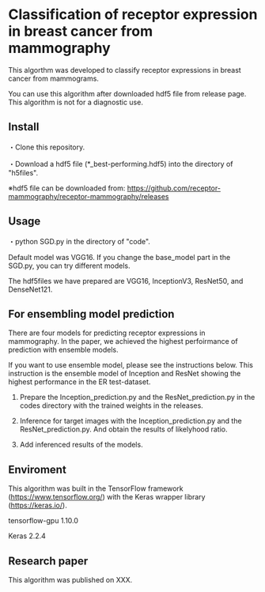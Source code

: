 # Classification of receptor expression in breast cancer from mammography
This algorthm was developed to classify receptor expressions in breast cancer from mammograms.

You can use this algorithm after downloaded hdf5 file from release page. This algorithm is not for a diagnostic use.

## Install
・Clone this repository.

・Download a hdf5 file (*_best-performing.hdf5) into the directory of "h5files".

※hdf5 file can be downloaded from: https://github.com/receptor-mammography/receptor-mammography/releases

## Usage
・python SGD.py in the directory of "code".

Default model was VGG16. If you change the base_model part in the SGD.py, you can try different models. 

The hdf5files we have prepared are VGG16, InceptionV3, ResNet50, and DenseNet121.


## For ensembling model prediction 
There are four models for predicting receptor expressions in mammography.
In the paper, we achieved the highest perfoirmance of prediction with ensemble models.

If you want to use ensemble model, please see the instructions below. This instruction is the ensemble model of Inception and ResNet showing the highest performance in the ER test-dataset.

1. Prepare the Inception_prediction.py and the ResNet_prediction.py in the codes directory with the trained weights in the releases. 

2. Inference for target images with the Inception_prediction.py and the ResNet_prediction.py. And obtain the results of likelyhood ratio.

3. Add inferenced results of the models.

## Enviroment
This algorithm was built in the TensorFlow framework (https://www.tensorflow.org/) with the Keras wrapper library (https://keras.io/).

tensorflow-gpu 1.10.0

Keras 2.2.4

## Research paper
This algorithm was published on XXX.
